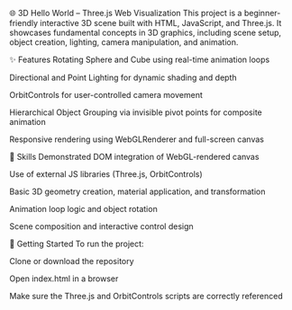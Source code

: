 🌐 3D Hello World – Three.js Web Visualization
This project is a beginner-friendly interactive 3D scene built with HTML, JavaScript, and Three.js. It showcases fundamental concepts in 3D graphics, including scene setup, object creation, lighting, camera manipulation, and animation.

✨ Features
Rotating Sphere and Cube using real-time animation loops

Directional and Point Lighting for dynamic shading and depth

OrbitControls for user-controlled camera movement

Hierarchical Object Grouping via invisible pivot points for composite animation

Responsive rendering using WebGLRenderer and full-screen canvas

🧠 Skills Demonstrated
DOM integration of WebGL-rendered canvas

Use of external JS libraries (Three.js, OrbitControls)

Basic 3D geometry creation, material application, and transformation

Animation loop logic and object rotation

Scene composition and interactive control design

🚀 Getting Started
To run the project:

Clone or download the repository

Open index.html in a browser

Make sure the Three.js and OrbitControls scripts are correctly referenced

